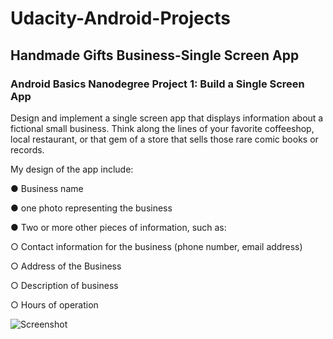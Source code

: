 # Udacity-Android-Projects
## Handmade Gifts Business-Single Screen App
### Android Basics Nanodegree Project 1: Build a Single Screen App

Design and implement a single screen app that displays information about a fictional small business. Think along the lines of your favorite
coffeeshop, local restaurant, or that gem of a store that sells those rare comic books or records.

My design of the app include:

● Business name

● one photo representing the business

● Two or more other pieces of information, such as:

 ○ Contact information for the business (phone number, email address)

 ○ Address of the Business

 ○ Description of business

 ○ Hours of operation
 
![Screenshot](https://user-images.githubusercontent.com/52229134/82435753-63f3ce00-9ab2-11ea-8a40-94a670d7a068.png)

